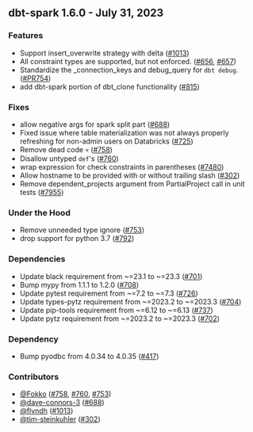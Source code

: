## dbt-spark 1.6.0 - July 31, 2023

### Features

- Support insert_overwrite strategy with delta ([#1013](https://github.com/dbt-labs/dbt-spark/issues/1013))
- All constraint types are supported, but not enforced. ([#656](https://github.com/dbt-labs/dbt-spark/issues/656), [#657](https://github.com/dbt-labs/dbt-spark/issues/657))
- Standardize the _connection_keys and debug_query for `dbt debug`. ([#PR754](https://github.com/dbt-labs/dbt-spark/issues/PR754))
- add dbt-spark portion of dbt_clone functionality ([#815](https://github.com/dbt-labs/dbt-spark/issues/815))

### Fixes

- allow negative args for spark split part ([#688](https://github.com/dbt-labs/dbt-spark/issues/688))
- Fixed issue where table materialization was not always properly refreshing for non-admin users on Databricks ([#725](https://github.com/dbt-labs/dbt-spark/issues/725))
- Remove dead code 💀 ([#758](https://github.com/dbt-labs/dbt-spark/issues/758))
- Disallow untyped `def`'s ([#760](https://github.com/dbt-labs/dbt-spark/issues/760))
- wrap expression for check constraints in parentheses ([#7480](https://github.com/dbt-labs/dbt-spark/issues/7480))
- Allow hostname to be provided with or without trailing slash ([#302](https://github.com/dbt-labs/dbt-spark/issues/302))
- Remove dependent_projects argument from PartialProject call in unit tests ([#7955](https://github.com/dbt-labs/dbt-spark/issues/7955))

### Under the Hood

- Remove unneeded type ignore ([#753](https://github.com/dbt-labs/dbt-spark/issues/753))
- drop support for python 3.7 ([#792](https://github.com/dbt-labs/dbt-spark/issues/792))

### Dependencies

- Update black requirement from ~=23.1 to ~=23.3 ([#701](https://github.com/dbt-labs/dbt-spark/pull/701))
- Bump mypy from 1.1.1 to 1.2.0 ([#708](https://github.com/dbt-labs/dbt-spark/pull/708))
- Update pytest requirement from ~=7.2 to ~=7.3 ([#726](https://github.com/dbt-labs/dbt-spark/pull/726))
- Update types-pytz requirement from ~=2023.2 to ~=2023.3 ([#704](https://github.com/dbt-labs/dbt-spark/pull/704))
- Update pip-tools requirement from ~=6.12 to ~=6.13 ([#737](https://github.com/dbt-labs/dbt-spark/pull/737))
- Update pytz requirement from ~=2023.2 to ~=2023.3 ([#702](https://github.com/dbt-labs/dbt-spark/pull/702))

### Dependency

- Bump pyodbc from 4.0.34 to 4.0.35 ([#417](https://github.com/dbt-labs/dbt-spark/issues/417))

### Contributors
- [@Fokko](https://github.com/Fokko) ([#758](https://github.com/dbt-labs/dbt-spark/issues/758), [#760](https://github.com/dbt-labs/dbt-spark/issues/760), [#753](https://github.com/dbt-labs/dbt-spark/issues/753))
- [@dave-connors-3](https://github.com/dave-connors-3) ([#688](https://github.com/dbt-labs/dbt-spark/issues/688))
- [@flvndh](https://github.com/flvndh) ([#1013](https://github.com/dbt-labs/dbt-spark/issues/1013))
- [@tim-steinkuhler](https://github.com/tim-steinkuhler) ([#302](https://github.com/dbt-labs/dbt-spark/issues/302))
